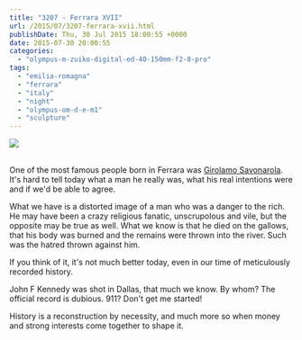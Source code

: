 ```yaml
---
title: "3207 - Ferrara XVII"
url: /2015/07/3207-ferrara-xvii.html
publishDate: Thu, 30 Jul 2015 18:00:55 +0000
date: 2015-07-30 20:00:55
categories: 
  - "olympus-m-zuiko-digital-ed-40-150mm-f2-8-pro"
tags: 
  - "emilia-romagna"
  - "ferrara"
  - "italy"
  - "night"
  - "olympus-om-d-e-m1"
  - "sculpture"
---
```

<div class="container">
<div class="center"><a target="_blank" href="https://d25zfm9zpd7gm5.cloudfront.net/1200x1200/2015/20150615_215012_lr.jpg"><img src="https://d25zfm9zpd7gm5.cloudfront.net/0600x0600/2015/20150615_215012_lr.jpg" /></a></div>
</div>
<br />

One of the most famous people born in Ferrara was <a href="https://en.wikipedia.org/wiki/Girolamo_Savonarola" target="_blank">Girolamo Savonarola</a>. It's hard to tell today what a man he really was, what his real intentions were and if we'd be able to agree.

<a target="_blank" href="https://d25zfm9zpd7gm5.cloudfront.net/1200x1200/2015/20150615_215630_lr.jpg"><img style="margin: 0pt 0px 0pt 10px; float: right;" src="https://d25zfm9zpd7gm5.cloudfront.net/0150x0150/2015/20150615_215630_lr.jpg" alt="" border="0" /></a> What we have is a distorted image of a man who was a danger to the rich. He may have been a crazy religious fanatic, unscrupolous and vile, but the opposite may be true as well. What we know is that he died on the gallows, that his body was burned and the remains were thrown into the river. Such was the hatred thrown against him. 

<a target="_blank" href="https://d25zfm9zpd7gm5.cloudfront.net/1200x1200/2015/20150615_214239_lr.jpg"><img style="margin: 0pt 10px 0pt 0px; float: left;" src="https://d25zfm9zpd7gm5.cloudfront.net/0150x0150/2015/20150615_214239_lr.jpg" alt="" border="0" /></a> If you think of it, it's not much better today, even in our time of meticulously recorded history.

John F Kennedy was shot in Dallas, that much we know. By whom? The official record is dubious. 911? Don't get me started!

History is a reconstruction by necessity, and much more so when money and strong interests come together to shape it.
